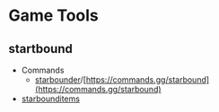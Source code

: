 # Game Tools

## startbound

* Commands
  * [starbounder](https://starbounder.org/Commands)/[https://commands.gg/starbound](https://commands.gg/starbound) 
* [starbounditems](https://starbounditems.com/)
